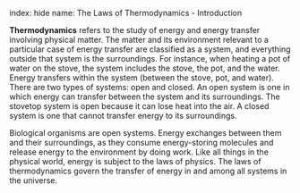 index: hide
name: The Laws of Thermodynamics - Introduction

 **Thermodynamics** refers to the study of energy and energy transfer involving physical matter. The matter and its environment relevant to a particular case of energy transfer are classified as a system, and everything outside that system is the surroundings. For instance, when heating a pot of water on the stove, the system includes the stove, the pot, and the water. Energy transfers within the system (between the stove, pot, and water). There are two types of systems: open and closed. An open system is one in which energy can transfer between the system and its surroundings. The stovetop system is open because it can lose heat into the air. A closed system is one that cannot transfer energy to its surroundings.

Biological organisms are open systems. Energy exchanges between them and their surroundings, as they consume energy-storing molecules and release energy to the environment by doing work. Like all things in the physical world, energy is subject to the laws of physics. The laws of thermodynamics govern the transfer of energy in and among all systems in the universe.
